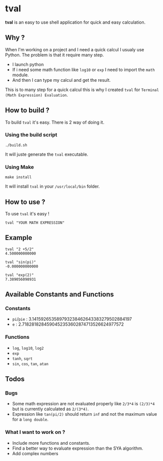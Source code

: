 # tval

**tval** is an easy to use shell application for quick and easy calculation.

## Why ?
When I'm working on a project and I need a quick calcul I usualy use Python. The problem is that it require many step.
- I launch python
- If i need some math function like `log10` or `exp` I need to import the `math` module.
- And then I can type my calcul and get the result.

This is to many step for a quick calcul this is why I created `tval` for `Terminal (Math Expression) Evaluation`.

## How to build ?
To build `tval` it's easy. There is 2 way of doing it.
### Using the build script
```shell
./build.sh
```
It will juste generate the `tval` executable.
### Using Make
```shell
make install
```
It will install `tval` in your `/usr/local/bin` folder.

## How to use ?
To use `tval` it's easy !
```shell
tval "YOUR MATH EXPRESSION"
```

## Example
```shell
tval "2 +5/2"
4.500000000000
```

```shell
tval "sin(pi)"
-0.000000000000
```

```shell
tval "exp(2)"
7.389056098931
```

## Available Constants and Functions
### Constants
- `pi`/`pie` : 3.141592653589793238462643383279502884197
- `e` : 2.7182818284590452353602874713526624977572

### Functions
- `log`, `log10`, `log2`
- `exp`
- `tanh`, `sqrt`
- `sin`, `cos`, `tan`, `atan`

## Todos
### Bugs
- Some math expression are not evaluated properly like `2/3*4` is `(2/3)*4` but is currently calculated as `2/(3*4)`.
- Expression like `tan(pi/2)` should return `inf` and not the maximum value for a `long double`.

### What I want to work on ?
- Include more functions and constants.
- Find a better way to evaluate expression than the SYA algorithm.
- Add complex numbers